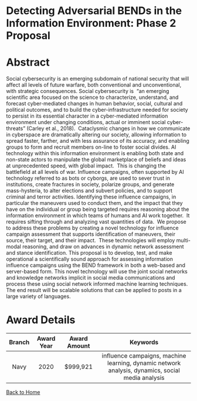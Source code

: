 
Detecting Adversarial BENDs in the Information Environment: Phase 2 Proposal
============================================================================

# Abstract


Social cybersecurity is an emerging subdomain of national security that will affect all levels of future warfare, both conventional and unconventional, with strategic consequences. Social cybersecurity is  “an emerging scientific area focused on the science to characterize, understand, and forecast cyber-mediated changes in human behavior, social, cultural and political outcomes, and to build the cyber-infrastructure needed for society to persist in its essential character in a cyber-mediated information environment under changing conditions, actual or imminent social cyber-threats” (Carley et al., 2018).  Cataclysmic changes in how we communicate in cyberspace are dramatically altering our society, allowing information to spread faster, farther, and with less assurance of its accuracy, and enabling groups to form and recruit members on-line to foster social divides. AI technology within this information environment is enabling both state and non-state actors to manipulate the global marketplace of beliefs and ideas at unprecedented speed, with global impact.  This is changing the battlefield at all levels of war. Influence campaigns, often supported by AI technology referred to as bots or cyborgs, are used to sever trust in institutions, create fractures in society, polarize groups, and generate mass-hysteria, to alter elections and subvert policies, and to support criminal and terror activities. Identifying these influence campaigns, in particular the maneuvers used to conduct them, and the impact that they have on the individual or group being targeted requires reasoning about the information environment in which teams of humans and AI work together.  It requires sifting through and analyzing vast quantities of data.  We propose to address these problems by creating a novel technology for influence campaign assessment that supports identification of maneuvers, their source, their target, and their impact.  These technologies will employ multi-modal reasoning, and draw on advances in dynamic network assessment and stance identification. This proposal is to develop, test, and make operational a scientifically sound approach for assessing information influence campaigns using the BEND framework in both a web-based and server-based form. This novel technology will use the joint social networks and knowledge networks implicit in social media communications and process these using social network informed machine learning techniques.  The end result will be scalable solutions that can be applied to posts in a large variety of languages.  

# Award Details

|Branch|Award Year|Award Amount|Keywords|
| :---: | :---: | :---: | :---: |
|Navy|2020|$999,921|influence campaigns, machine learning, dynamic network analysis, dynamics, social media analysis|
  
  


[Back to Home](https://github.com/chrischow/dod_sbir_awards/JH/#2057)
